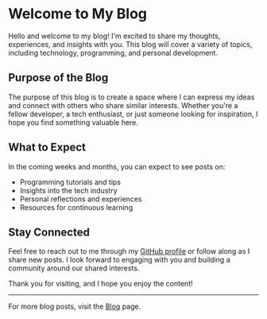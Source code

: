 # Welcome to My Blog

Hello and welcome to my blog! I'm excited to share my thoughts, experiences, and insights with you. This blog will cover a variety of topics, including technology, programming, and personal development.

## Purpose of the Blog

The purpose of this blog is to create a space where I can express my ideas and connect with others who share similar interests. Whether you're a fellow developer, a tech enthusiast, or just someone looking for inspiration, I hope you find something valuable here.

## What to Expect

In the coming weeks and months, you can expect to see posts on:

- Programming tutorials and tips
- Insights into the tech industry
- Personal reflections and experiences
- Resources for continuous learning

## Stay Connected

Feel free to reach out to me through my [GitHub profile](https://github.com/yourusername) or follow along as I share new posts. I look forward to engaging with you and building a community around our shared interests.

Thank you for visiting, and I hope you enjoy the content!

---

For more blog posts, visit the [Blog](../blog.html) page.